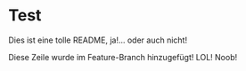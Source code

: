 # Test

Dies ist eine tolle README, ja!... oder auch nicht!

Diese Zeile wurde im Feature-Branch hinzugefügt! LOL! Noob!
